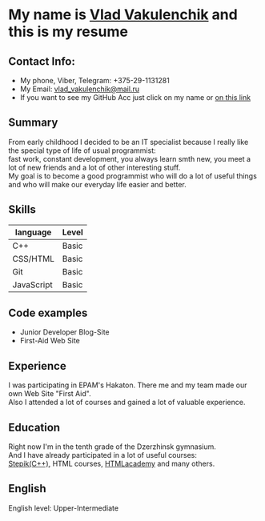 # My name is [Vlad Vakulenchik](https://github.com/VladVakulenchik) and this is my resume

## Contact Info:
* My phone, Viber, Telegram: +375-29-1131281
* My Email: [vlad_vakulenchik@mail.ru](https://vlad_vakulenchik@mail.ru)
* If you want to see my GitHub Acc just click on my name or [on this link](https://github.com/VladVakulenchik)

## Summary
From early childhood I decided to be an IT specialist because I really like the special type of life of usual programmist:<br>
fast work, constant development, you always learn smth new, you meet a lot of new friends and a lot of other interesting stuff.<br>
My goal is to become a good programmist who will do a lot of useful things and who will make our everyday life easier and better.

## Skills
language | Level
--- | ---
C++ | Basic
CSS/HTML | Basic
Git | Basic
JavaScript | Basic

## Code examples
* Junior Developer Blog-Site
* First-Aid Web Site

## Experience
I was participating in EPAM's Hakaton. There me and my team made our own Web Site "First Aid".<br>
Also I attended a lot of courses and gained a lot of valuable experience.  

## Education
Right now I'm in the tenth grade of the Dzerzhinsk gymnasium.<br>
And I have already participated in a lot of useful courses:<br>
[Stepik(C++)](https://stepik.org/catalog), HTML courses, [HTMLacademy](https://htmlacademy.ru/profile/id1361073) and many others.

## English
English level: Upper-Intermediate

